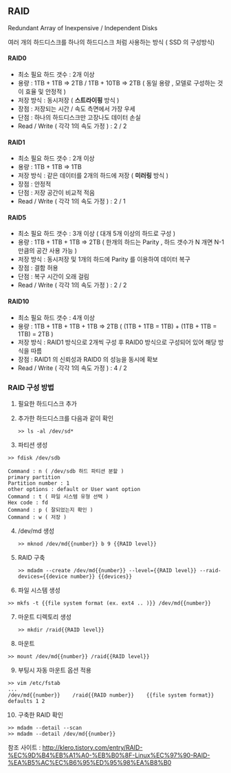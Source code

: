 ## RAID

Redundant Array of Inexpensive / Independent Disks

여러 개의 하드디스크를 하나의 하드디스크 처럼 사용하는 방식 ( SSD 의 구성방식)

#### RAID0

- 최소 필요 하드 갯수 : 2개 이상
- 용량 : 1TB + 1TB => 2TB  /  1TB + 10TB => 2TB ( 동일 용량 , 모델로 구성하는 것이 효율 및 안정적 )
- 저장 방식 : 동시저장 ( **스트라이핑** 방식 )
- 장점 : 저장되는 시간 / 속도 측면에서 가장 우세
- 단점 : 하나의 하드디스크만 고장나도 데이터 손실
- Read / Write ( 각각 1의 속도 가정 ) :  2 / 2

#### RAID1

- 최소 필요 하드 갯수 : 2개 이상
- 용량 : 1TB + 1TB => 1TB
- 저장 방식 : 같은 데이터를 2개의 하드에 저장 ( **미러링** 방식 )
- 장점 : 안정적
- 단점 : 저장 공간이 비교적 적음
- Read / Write ( 각각 1의 속도 가정 ) :  2 / 1

#### RAID5

- 최소 필요 하드 갯수 : 3개 이상 ( 대개 5개 이상의 하드로 구성 )
- 용량 : 1TB + 1TB + 1TB => 2TB ( 한개의 하드는 Parity , 하드 갯수가 N 개면 N-1 만큼의 공간 사용 가능 )
- 저장 방식 : 동시저장 및 1개의 하드에 Parity 를 이용하여 데이터 복구
- 장점 : 결함 허용
- 단점 : 복구 시간이 오래 걸림
- Read / Write ( 각각 1의 속도 가정 ) :  2 / 2

#### RAID10

- 최소 필요 하드 갯수 : 4개 이상
- 용량 : 1TB + 1TB + 1TB + 1TB => 2TB ( (1TB + 1TB = 1TB) + (1TB + 1TB = 1TB) = 2TB )
- 저장 방식 : RAID1 방식으로 2개씩 구성 후 RAID0 방식으로 구성되어 있어 해당 방식을 따름
- 장점 :  RAID1 의 신뢰성과 RAID0 의 성능을 동시에 확보
- Read / Write ( 각각 1의 속도 가정 ) :  4 / 2



### RAID 구성 방법

1. 필요한 하드디스크 추가

2. 추가한 하드디스크를 다음과 같이 확인

   ~~~
   >> ls -al /dev/sd*
   ~~~

3.  파티션 생성

   ~~~
   >> fdisk /dev/sdb

   Command : n ( /dev/sdb 하드 파티션 분할 )
   primary partition
   Partition number : 1
   other options : default or User want option
   Command : t ( 파일 시스템 유형 선택 )
   Hex code : fd
   Command : p ( 잘되었는지 확인 )
   Command : w ( 저장 )
   ~~~

4. /dev/md 생성

   ~~~
   >> mknod /dev/md{{number}} b 9 {{RAID level}}
   ~~~

5. RAID 구축

   ~~~
   >> mdadm --create /dev/md{{number}} --level={{RAID level}} --raid-devices={{device number}} {{devices}}
   ~~~

6.  파일 시스템 생성

   ~~~
   >> mkfs -t {{file system format (ex. ext4 .. )}} /dev/md{{number}}
   ~~~

7. 마운트 디렉토리 생성

   ~~~
   >> mkdir /raid{{RAID level}}
   ~~~

8.  마운트

   ~~~
   >> mount /dev/md{{number}} /raid{{RAID level}}
   ~~~

9.  부팅시 자동 마운트 옵션 적용

   ~~~
   >> vim /etc/fstab 
   ...
   /dev/md{{number}}	/raid{{RAID number}}	{{file system format}}	defaults 1 2
   ~~~

10.  구축한 RAID 확인

  ~~~
  >> mdadm --detail --scan 
  >> mdadm --detail /dev/md{{number}}
  ~~~




참조 사이트 : http://klero.tistory.com/entry/RAID-%EC%9D%B4%EB%A1%A0-%EB%B0%8F-Linux%EC%97%90-RAID-%EA%B5%AC%EC%B6%95%ED%95%98%EA%B8%B0